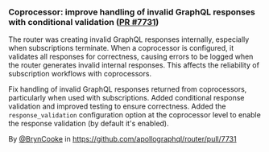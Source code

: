 ### Coprocessor: improve handling of invalid GraphQL responses with conditional validation ([PR #7731](https://github.com/apollographql/router/pull/7731))

The router was creating invalid GraphQL responses internally, especially when subscriptions terminate. When a coprocessor is configured, it validates all responses for correctness, causing errors to be logged when the router generates invalid internal responses. This affects the reliability of subscription workflows with coprocessors.

Fix handling of invalid GraphQL responses returned from coprocessors, particularly when used with subscriptions. Added conditional response validation and improved testing to ensure correctness. Added the `response_validation` configuration option at the coprocessor level to enable the response validation (by default it's enabled).

By [@BrynCooke](https://github.com/BrynCooke) in https://github.com/apollographql/router/pull/7731